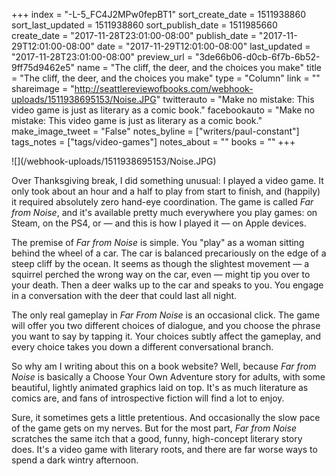 +++
index = "-L-5_FC4J2MPw0fepBT1"
sort_create_date = 1511938860
sort_last_updated = 1511938860
sort_publish_date = 1511985660
create_date = "2017-11-28T23:01:00-08:00"
publish_date = "2017-11-29T12:01:00-08:00"
date = "2017-11-29T12:01:00-08:00"
last_updated = "2017-11-28T23:01:00-08:00"
preview_url = "3de66b06-d0cb-6f7b-6b52-9ff75d9462e5"
name = "The cliff, the deer, and the choices you make"
title = "The cliff, the deer, and the choices you make"
type = "Column"
link = ""
shareimage = "http://seattlereviewofbooks.com/webhook-uploads/1511938695153/Noise.JPG"
twitterauto = "Make no mistake: This video game is just as literary as a comic book."
facebookauto = "Make no mistake: This video game is just as literary as a comic book."
make_image_tweet = "False"
notes_byline = ["writers/paul-constant"]
tags_notes = ["tags/video-games"]
notes_about = ""
books = ""
+++
<p class="image">![](/webhook-uploads/1511938695153/Noise.JPG)</p>

Over Thanksgiving break, I did something unusual: I played a video game. It only took about an hour and a half to play from start to finish, and (happily) it required absolutely zero hand-eye coordination. The game is called *Far from Noise*, and it's available pretty much everywhere you play games: on Steam, on the PS4, or — and this is how I played it — on Apple devices.

The premise of *Far from Noise* is simple. You "play" as a woman sitting behind the wheel of a car. The car is balanced precariously on the edge of a steep cliff by the ocean. It seems as though the slightest movement — a squirrel perched the wrong way on the car, even — might tip you over to your death. Then a deer walks up to the car and speaks to you. You engage in a conversation with the deer that could last all night.

The only real gameplay in *Far From Noise* is an occasional click. The game will offer you two different choices of dialogue, and you choose the phrase you want to say by tapping it. Your choices subtly affect the gameplay, and every choice takes you down a different conversational branch.

So why am I writing about this on a book website? Well, because *Far from Noise* is basically a Choose Your Own Adventure story for adults, with some beautiful, lightly animated graphics laid on top. It's as much literature as comics are, and fans of introspective fiction will find a lot to enjoy.

Sure, it sometimes gets a little pretentious. And occasionally the slow pace of the game gets on my nerves. But for the most part, *Far from Noise* scratches the same itch that a good, funny, high-concept literary story does. It's a video game with literary roots, and there are far worse ways to spend a dark wintry afternoon.
